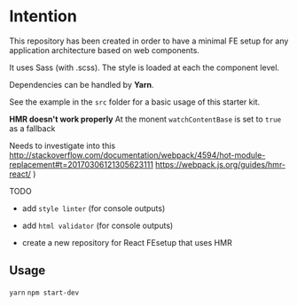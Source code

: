 # Intention

This repository has been created in order to have a minimal FE setup for any application architecture based on web components.

It uses Sass (with .scss). The style is loaded at each the component level.

Dependencies can be handled by **Yarn**.

See the example in the `src` folder for a basic usage of this starter kit.

**HMR doesn't work properly**
At the monent `watchContentBase` is set to `true` as a fallback

Needs to investigate into this
http://stackoverflow.com/documentation/webpack/4594/hot-module-replacement#t=20170306121305623111
https://webpack.js.org/guides/hmr-react/
)

TODO
- add `style linter` (for console outputs)
- add `html validator` (for console outputs)

- create a new repository for React FEsetup that uses HMR

## Usage
`yarn`
`npm start-dev`
